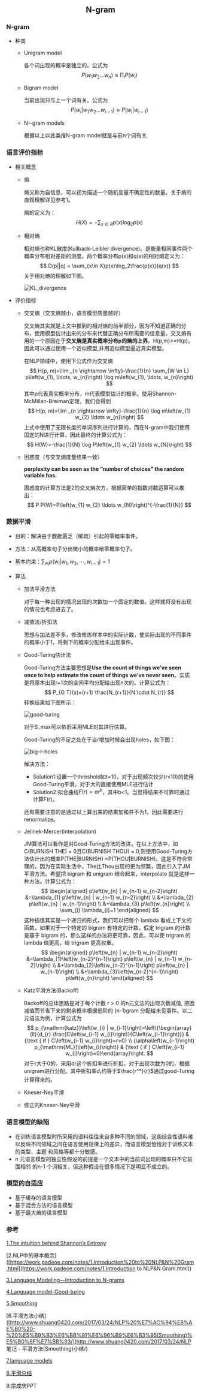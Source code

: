 ## <p align='center'>N-gram</p>

### N-gram

- 种类
  - Unigram model
  
    各个词出现的概率是独立的。公式为
  $$
    P\left(w_{1} w_{2} \ldots w_{n}\right) \approx \prod_{i} P\left(w_{i}\right)
  $$
  
  - Bigram model
  
    当前出现只与上一个词有关。公式为
    $$
    P\left(w_{i} | w_{1} w_{2} \ldots w_{i-1}\right) \approx P\left(w_{i} | w_{i-1}\right)
    $$
  
  - N-­‐gram models
  
    根据以上以此类推N-gram model就是与前n个词有关.
  


### 语言评价指标

- 相关概念
  - 熵

    熵又称为自信息，可以视为描述一个随机变量不确定性的数量。关于熵的直观理解详见参考1。

    熵的定义为：
    $$
    H(X) = - \sum_{x\in R}p(x)\log_{2}p(x)
    $$

  - 相对熵

    相对熵也称KL散度(Kullback-Leibler divergence)。是衡量相同事件两个概率分布相对差距的测度。两个概率分布p(x)和q(x)的相对熵定义为：
    $$
    D(p||q) = \sum_{x\in X}p(x)\log_2\frac{p(x)}{q(x)}
    $$
    关于相对熵的理解如下图。

    ![KL_divergence](./pics/kl.png)

    

    

- 评价指标

  - 交叉熵（交叉熵越小，语言模型质量越好）

    交叉熵其实就是上文中推到的相对熵的前半部分，因为不知道正确的分布，使用模型估计出来的分布来代替正确分布所需要的信息量。交叉熵有用的一个原因在于**交叉熵是真实概率分布p的熵的上界**。H(p,m)>=H(p)。因此可以通过使用一个近似模型,并用近似模型逼近真实模型。 

    在NLP领域中，使用下公式作为交叉熵
  $$
    H(p, m)=\lim _{n \rightarrow \infty}-\frac{1}{n} \sum_{W \in L} p\left(w_{1}, \ldots, w_{n}\right) \log m\left(w_{1}, \ldots, w_{n}\right)
  $$
    其中p代表真实概率分布，m代表模型估计的概率。使用Shannon-McMillan-Breiman定理，我们会得到
  $$
    H(p, m)=\lim _{n \rightarrow \infty}-\frac{1}{n} \log m\left(w_{1} w_{2} \ldots w_{n}\right)
  $$
    上式中使用了无限长度的单词序列进行计算的，而在N-gram中我们使用固定的N进行计算，因此最终的计算公式为：
  $$
    H(W)=-\frac{1}{N} \log P\left(w_{1} w_{2} \ldots w_{N}\right)
  $$
  
  
  - 困惑度（与交叉熵度量结果一致）
  
    **perplexity can be seen as the “number of choices” the random variable has.**
  
    困惑度的计算方法是2的交叉熵次方，根据简单的指数对数运算可以推出：
    $$
    P P(W)=P\left(w_{1} w_{2} \ldots w_{N}\right)^{-\frac{1}{N}}
    $$
    

### 数据平滑

- 目的：解决由于数据匮乏（稀疏）引起的零概率事件。

- 方法：从高概率句子分出微小的概率给零概率句子。

- 基本约束：$\sum_{w_{i}} p\left(w_{i} | w_{1}, w_{2}, \cdots, w_{i-1}\right)=1$

- 算法

  - 加法平滑方法

    对于每一种出现的情况出现的次数加一个固定的数值。这样就将没有出现的情况也考虑进去了。

  - 减值法/折扣法

    思想与加法差不多，修改修炼样本中的实际计数，使实际出现的不同事件的概率小于1，将剩下的概率分配给未出现事件。

  - Good-Turing估计法

    Good-Turing方法主要思想是**Use the count of things we’ve seen once to help estimate the count of things we’ve never seen**。实质是将原本出现r+1次的空间平均分配给出现n次的。计算公式为：
    $$
    P_{G T}(x)=(r+1) \frac{N_{r+1}}{N \cdot N_{r}}
    $$
    转换结果如下图所示：

    ![good-turing](./pics/gt.png)
    
    对于S_max可以依旧采用MLE对其进行估算。
    
    Good-Turing的不足之处在于当r增加时候会出现holes，如下图：
    
    ![big-r-holes](./pics/big-r.png)
    
    解决方法：
    
    - Solution1:设置一个threshold如t=10，对于出现频次较少(r<10)的使用Good-Turing平滑，对于大的直接使用MLE进行估计
    - Solution2:拟合曲线$F(r)=ar^b$，其中b<1。当觉得结果不可靠时通过计算F(r)。
    
    还有需要注意的是通过以上算出来的结果加和并不为1，因此需要进行renormalize。
    
  - Jelinek-Mercer(interpolation)

    JM算法可以看作是对Good-Turing方法的改进，在以上方法中，如C(BURNISH THE) = 0且C(BURNISH THOU) = 0,则使用Good-Turing方法估计出的概率P(THE|BURNISH) =P(THOU|BURNISH)。这是不符合常理的，因为在实际生活中，The比Thou出现的更为频繁，因此引入了JM平滑方法。希望把 bigram 和 unigram 结合起来，interpolate 就是这样一种方法。计算公式为：
  $$
    \begin{aligned} p\left(w_{n} | w_{n-1} w_{n-2}\right) &=\lambda_{1} p\left(w_{n} | w_{n-1} w_{n-2}\right) \\ &+\lambda_{2} p\left(w_{n} | w_{n-1}\right) \\ &+\lambda_{3} p\left(w_{n}\right) \\ \sum_{i} \lambda_{i}=1 \end{aligned}
  $$
    这种插值其实是一个递归的形式，我们可以把每个 lambda 看成上下文的函数，如果对于一个特定的 bigram 有特定的计数，假定 trigram 的计数是基于 bigram 的，那么这样的办法将更可靠，因此，可以使 trigram 的 lambda 值更高，给 trigram 更高权重。
  $$
    \begin{aligned} p\left(w_{n} | w_{n-1} w_{n-2}\right) &=\lambda_{1}\left(w_{n-2}^{n-1}\right) p\left(w_{n} | w_{n-1} w_{n-2}\right) \\ &+\lambda_{2}\left(w_{n-2}^{n-1}\right) p\left(w_{n} | w_{n-1}\right) \\ &+\lambda_{3}\left(w_{n-2}^{n-1}\right) p\left(w_{n}\right) \end{aligned}
  $$
    

    

  - Katz平滑方法(Backoff)
  
    Backoff的总体思路是对于每个计数 r > 0 的n元文法的出现次数减值, 把因减值而节省下来的剩余概率根据低阶的 (n-1)gram 分配给未见事件。以二元语法为例，计算公式为
    $$
    p_{\mathrm{katz}}\left(w_{i} | w_{i-1}\right)=\left\{\begin{array}{ll}{d_{r} \frac{C\left(w_{i-1} w_{i}\right)}{C\left(w_{i-1}\right)}} & {\text { if } C\left(w_{i-1} w_{i}\right)=r>0} \\ {\alpha\left(w_{i-1}\right) p_{\mathrm{ML}}\left(w_{i}\right)} & {\text { if } C\left(w_{i-1} w_{i}\right)=0}\end{array}\right.
    $$
    对于r大于0的，采用dr这个折扣率进行折扣，对于出现次数为0的，根据unigram进行分配。其中折扣率$d_r$约等于$\frac{r^*}{r}$通过good-Turing计算得来的。
  
  - Kneser-Ney平滑
  
  - 修正的Kneser-Ney平滑

### 语言模型的缺陷

-  在训练语言模型时所采用的语料往往来自多种不同的领域，这些综合性语料难以反映不同领域之间在语言使用规律上的差异，而语言模型恰恰对于训练文本的类型、主题 和风格等都十分敏感。
- n 元语言模型的独立性假设的前提是一个文本中的当前词出现的概率只不它前面相邻 的n-1 个词相关，但这种假设在很多情况下是明显不成立的。

### 模型的自适应

- 基于缓存的语言模型
- 基于混合方法的语言模型
- 基于最大熵的语言模型

### 参考

[1.The intuition behind Shannon’s Entropy](https://towardsdatascience.com/the-intuition-behind-shannons-entropy-e74820fe9800)

[2.NLP中的基本概念]([https://work.padeoe.com/notes/1.Introduction%20to%20NLP&N%20Gram.html](https://work.padeoe.com/notes/1.Introduction to NLP&N Gram.html))

[3.Language Modeling—Introduction to N-grams](http://www.stanford.edu/class/cs124/lec/languagemodeling2017.pdf)

[4.Language model-Good-turing](https://www.csd.uwo.ca/courses/CS4442b/L9-NLP-LangModels.pdf)

[5.Smoothing](https://nlp.stanford.edu/~wcmac/papers/20050421-smoothing-tutorial.pdf)

[6.平滑方法小结]([http://www.shuang0420.com/2017/03/24/NLP%20%E7%AC%94%E8%AE%B0%20-%20%E5%B9%B3%E6%BB%91%E6%96%B9%E6%B3%95(Smoothing)%E5%B0%8F%E7%BB%93/](http://www.shuang0420.com/2017/03/24/NLP 笔记 - 平滑方法(Smoothing)小结/)

[7.language models](http://www.statmt.org/book/slides/07-language-models.pdf)

[8.平滑总结](https://blog.csdn.net/baimafujinji/article/details/51297802)

9.宗成庆PPT









